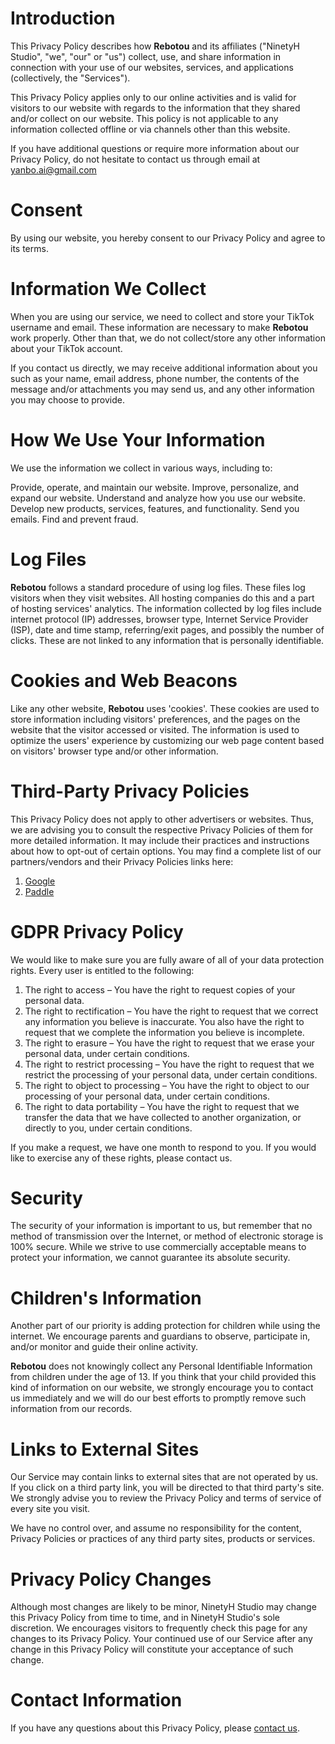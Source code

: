 # Introduction

This Privacy Policy describes how **Rebotou** and its affiliates ("NinetyH Studio", "we", "our" or "us") collect, use, and share information in connection with your use of our websites, services, and applications (collectively, the "Services").

This Privacy Policy applies only to our online activities and is valid for visitors to our website with regards to the information that they shared and/or collect on our website. This policy is not applicable to any information collected offline or via channels other than this website.

If you have additional questions or require more information about our Privacy Policy, do not hesitate to contact us through email at yanbo.ai@gmail.com

# Consent

By using our website, you hereby consent to our Privacy Policy and agree to its terms.

# Information We Collect

When you are using our service, we need to collect and store your TikTok username and email. These information are necessary to make **Rebotou** work properly. Other than that, we do not collect/store any other information about your TikTok account.

If you contact us directly, we may receive additional information about you such as your name, email address, phone number, the contents of the message and/or attachments you may send us, and any other information you may choose to provide.

# How We Use Your Information

We use the information we collect in various ways, including to:

Provide, operate, and maintain our website.
Improve, personalize, and expand our website.
Understand and analyze how you use our website.
Develop new products, services, features, and functionality.
Send you emails.
Find and prevent fraud.

# Log Files

**Rebotou** follows a standard procedure of using log files. These files log visitors when they visit websites. All hosting companies do this and a part of hosting services' analytics. The information collected by log files include internet protocol (IP) addresses, browser type, Internet Service Provider (ISP), date and time stamp, referring/exit pages, and possibly the number of clicks. These are not linked to any information that is personally identifiable.

# Cookies and Web Beacons

Like any other website, **Rebotou** uses 'cookies'. These cookies are used to store information including visitors' preferences, and the pages on the website that the visitor accessed or visited. The information is used to optimize the users' experience by customizing our web page content based on visitors' browser type and/or other information.

# Third-Party Privacy Policies

This Privacy Policy does not apply to other advertisers or websites. Thus, we are advising you to consult the respective Privacy Policies of them for more detailed information. It may include their practices and instructions about how to opt-out of certain options. You may find a complete list of our partners/vendors and their Privacy Policies links here:

1. [Google](https://www.google.com/analytics/terms/)
2. [Paddle](https://www.paddle.com/legal/privacy)

# GDPR Privacy Policy

We would like to make sure you are fully aware of all of your data protection rights. Every user is entitled to the following:

1. The right to access – You have the right to request copies of your personal data.
2. The right to rectification – You have the right to request that we correct any information you believe is inaccurate. You also have the right to request that we complete the information you believe is incomplete.
3. The right to erasure – You have the right to request that we erase your personal data, under certain conditions.
4. The right to restrict processing – You have the right to request that we restrict the processing of your personal data, under certain conditions.
5. The right to object to processing – You have the right to object to our processing of your personal data, under certain conditions.
6. The right to data portability – You have the right to request that we transfer the data that we have collected to another organization, or directly to you, under certain conditions.

If you make a request, we have one month to respond to you. If you would like to exercise any of these rights, please contact us.

# Security

The security of your information is important to us, but remember that no method of transmission over the Internet, or method of electronic storage is 100% secure. While we strive to use commercially acceptable means to protect your information, we cannot guarantee its absolute security.

# Children's Information

Another part of our priority is adding protection for children while using the internet. We encourage parents and guardians to observe, participate in, and/or monitor and guide their online activity.

**Rebotou** does not knowingly collect any Personal Identifiable Information from children under the age of 13. If you think that your child provided this kind of information on our website, we strongly encourage you to contact us immediately and we will do our best efforts to promptly remove such information from our records.

# Links to External Sites

Our Service may contain links to external sites that are not operated by us. If you click on a third party link, you will be directed to that third party's site. We strongly advise you to review the Privacy Policy and terms of service of every site you visit.

We have no control over, and assume no responsibility for the content, Privacy Policies or practices of any third party sites, products or services.

# Privacy Policy Changes

Although most changes are likely to be minor, NinetyH Studio may change this Privacy Policy from time to time, and in NinetyH Studio's sole discretion. We encourages visitors to frequently check this page for any changes to its Privacy Policy. Your continued use of our Service after any change in this Privacy Policy will constitute your acceptance of such change.

# Contact Information

If you have any questions about this Privacy Policy, please [contact us](mailto:yanbo.ai@gmail.com).
